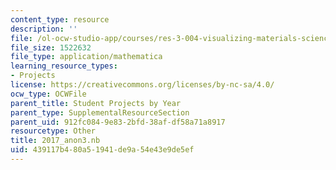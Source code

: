 ```yaml
---
content_type: resource
description: ''
file: /ol-ocw-studio-app/courses/res-3-004-visualizing-materials-science-fall-2017/439117b480a51941de9a54e43e9de5ef_2017_anon3.nb
file_size: 1522632
file_type: application/mathematica
learning_resource_types:
- Projects
license: https://creativecommons.org/licenses/by-nc-sa/4.0/
ocw_type: OCWFile
parent_title: Student Projects by Year
parent_type: SupplementalResourceSection
parent_uid: 912fc084-9e83-2bfd-38af-df58a71a8917
resourcetype: Other
title: 2017_anon3.nb
uid: 439117b4-80a5-1941-de9a-54e43e9de5ef
---
```

